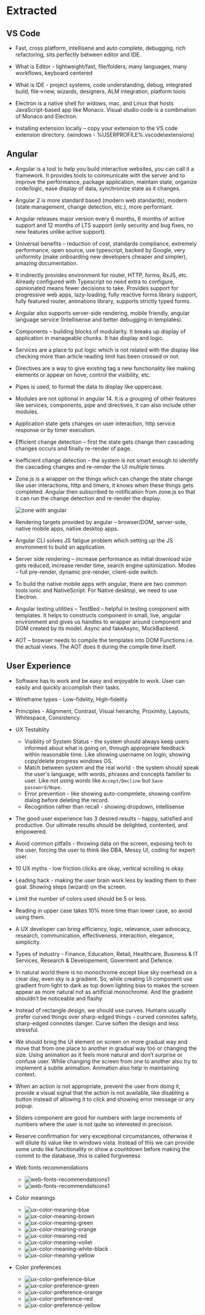 # Extracted

## VS Code

- Fast, cross platform, intellisene and auto complete, debugging, rich refactoring, sits perfectly between editor and IDE.

- What is Editor - lightweight/fast, file/folders, many languages, many workflows, keyboard centered

- What is IDE - project systems, code understanding, debug, integrated build, file->new, wizards, designers, ALM integration, platform tools

- Electron is a native shell for widows, mac, and Linux that hosts JavaScript-based app like Monaco. Visual studio code is a combination of Monaco and Electron.

- Installing extension locally – copy your extension to the VS code extension directory. (windows - %USERPROFILE%\.vscode\extensions)

## Angular

- Angular is a tool to help you build interactive websites, you can call it a framework. It provides tools to communicate with the server and to improve the performance, package application, maintain state, organize code/logic, ease display of data, synchronize state as it changes.

- Angular 2 is more standard based (modern web standards), modern (state management, change detection, etc.), more performant.

- Angular releases major version every 6 months, 6 months of active support and 12 months of LTS support (only security and bug fixes, no new features unlike active support).

- Universal benefits – reduction of cost, standards compliance, extremely performance, open source, use typescript, backed by Google, very uniformity (make onboarding new developers cheaper and simpler), amazing documentation.

- It indirectly provides environment for router, HTTP, forms, RxJS, etc. Already configured with Typescript no need extra to configure, opinionated means fewer decisions to take. Provides support for progressive web apps, lazy-loading, fully reactive forms library support, fully featured router, animations library, supports strictly typed forms.

- Angular also supports server-side rendering, mobile friendly, angular language service (Intellisense and better debugging in templates).

- Components – building blocks of modularity. It breaks up display of application in manageable chunks. It has display and logic.

- Services are a place to put logic which is not related with the display like checking more than article reading limit has been crossed or not.

- Directives are a way to give existing tag a new functionality like making elements or appear on hove, control the visibility, etc.

- Pipes is used, to format the data to display like uppercase.

- Modules are not optional in angular 14. It is a grouping of other features like services, components, pipe and directives, it can also include other modules.

- Application state gets changes on user interaction, http service response or by timer execution.

- Efficient change detection – first the state gets change then cascading changes occurs and finally re-render of page.

- Inefficient change detection – the system is not smart enough to identify the cascading changes and re-render the UI multiple times.

- Zone.js is a wrapper on the things which can change the state change like user interactions, http and timers, it knows when these things gets completed. Angular then subscribed to notification from zone.js so that it can run the change detection and re-render the display.

  ![zone with angular](./src/assets/snipping/zone-with-angular.png)

- Rendering targets provided by angular – browser/DOM, server-side, native mobile apps, native desktop apps.

- Angular CLI solves JS fatigue problem which setting up the JS environment to build an application.

- Server side rendering – increase performance as initial download size gets reduced, increase render time, search engine optimization. Modes – full pre-render, dynamic pre-render, client-side switch.

- To build the native mobile apps with angular, there are two common tools ionic and NativeScript. For Native desktop, we need to use Electron.

- Angular testing utilities – TestBed – helpful in testing component with templates. It helps to constructs component in small, live, angular environment and gives us handles to wrapper around component and DOM created by its model. Async and fakeAsync, MockBackend.

- AOT – browser needs to compile the templates into DOM Functions i.e. the actual views. The AOT does it during the compile time itself.

## User Experience

- Software has to work and be easy and enjoyable to work. User can easily and quickly accomplish their tasks.

- Wireframe types - Low-fidelity, High-fidelity.

- Principles - Alignment, Contrast, Visual heirarchy, Proximity, Layouts, Whitespace, Consistency.

- UX Testablity 
    - Visiblity of System Status - the system should always keep users informed about what is going on, through appropriate feedback within reasonable time. Like showing username on login, showing copy/delete progress windows OS.
    - Match between system and the real world - the system should speak the user's language, with words, phrases and concepts familier to user. Like not using words like `Accept/Decline` but `Save password/Nope`.
    - Error prevention - like showing auto-compmlete, showing confirm dialog before deleting the record.
    - Recognition rather than recall - showing dropdown, intellisense

- The good user experience has 3 desired results – happy, satisfied and productive. Our ultimate results should be delighted, contented, and empowered.

- Avoid common pitfalls - throwing data on the screen, exposing tech to the user, forcing the user to think like DBA, Messy UI, coding for expert user.

- 10 UX myths - low friction clicks are okay, vertical scrolling is okay.

- Leading hack - making the user brain work less by leading them to their goal. Showing steps (wizard) on the screen.

- Limit the number of colors used should be 5 or less.

- Reading in upper case takes 10% more time than lower case, so avoid using them.

- A UX developer can bring efficiency, logic, relevance, user advocacy, research, communication, effectiveness, interaction, elegance, simplicity.

- Types of industry - Finance, Education, Retail, Healthcare, Business & IT Services, Research & Developement, Goverment and Defence.

- In natural world there is no monochrome except blue sky overhead on a clear day, even sky is a gradient. So, while creating UI component use gradient from light to dark as top down lighting bias to makes the screen appear as more natural not as artificial monochrome. And the gradient shouldn’t be noticeable and flashy

- Instead of rectangle design, we should use curves. Humans usually prefer curved things over sharp-edged things – curved connotes safety, sharp-edged connotes danger. Curve soften the design and less stressful.

- We should bring the UI element on screen on more gradual way and move that from one place to another in gradual way too or changing the size. Using animation as it feels more natural and don’t surprise or confuse user. While changing the screen from one to another also try to implement a subtle animation. Animation also help in maintaining context.

- When an action is not appropriate, prevent the user from doing it, provide a visual signal that the action is not available, like disabling a button instead of allowing it to click and showing error message or any popup.

- Sliders component are good for numbers with large increments of numbers where the user is not quite so interested in precision.

- Reserve confirmation for very exceptional circumstances, otherwise it will dilute its value like in windows vista. Instead of this we can provide some undo like functionality or show a countdown before making the commit to the database, this is called forgiveness

- Web fonts recommendations
    - ![web-fonts-recommendatsions1](src/assets/snipping/web-fonts-recommendations1.png)
    - ![web-fonts-recommendatsions1](src/assets/snipping/web-fonts-recommendations1.png)
    
- Color meanings
    - ![ux-color-meaning-blue](src/assets/snipping/ux-color-meaning-blue.png)
    - ![ux-color-meaning-brown](src/assets/snipping/ux-color-meaning-brown.png)
    - ![ux-color-meaning-green](src/assets/snipping/ux-color-meaning-green.png)
    - ![ux-color-meaning-orange](src/assets/snipping/ux-color-meaning-orange.png)
    - ![ux-color-meaning-red](src/assets/snipping/ux-color-meaning-red.png)
    - ![ux-color-meaning-voilet](src/assets/snipping/ux-color-meaning-voilet.png)
    - ![ux-color-meaning-white-black](src/assets/snipping/ux-color-meaning-white-black.png)
    - ![ux-color-meaning-yellow](src/assets/snipping/ux-color-meaning-yellow.png)

- Color preferences
    - ![ux-color-preference-blue](src/assets/snipping/ux-color-preference-blue.png)
    - ![ux-color-preference-green](src/assets/snipping/ux-color-preference-green.png)
    - ![ux-color-preference-orange](src/assets/snipping/ux-color-preference-orange.png)
    - ![ux-color-preference-red](src/assets/snipping/ux-color-preference-red.png)
    - ![ux-color-preference-yellow](src/assets/snipping/ux-color-preference-yellow.png)

